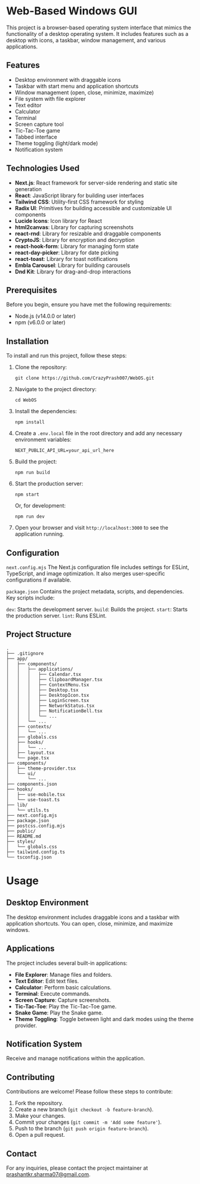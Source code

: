 # Web-Based Windows GUI

This project is a browser-based operating system interface that mimics the functionality of a desktop operating system. It includes features such as a desktop with icons, a taskbar, window management, and various applications.

## Features

- Desktop environment with draggable icons
- Taskbar with start menu and application shortcuts
- Window management (open, close, minimize, maximize)
- File system with file explorer
- Text editor
- Calculator
- Terminal
- Screen capture tool
- Tic-Tac-Toe game
- Tabbed interface
- Theme toggling (light/dark mode)
- Notification system

## Technologies Used

- **Next.js**: React framework for server-side rendering and static site generation
- **React**: JavaScript library for building user interfaces
- **Tailwind CSS**: Utility-first CSS framework for styling
- **Radix UI**: Primitives for building accessible and customizable UI components
- **Lucide Icons**: Icon library for React
- **html2canvas**: Library for capturing screenshots
- **react-rnd**: Library for resizable and draggable components
- **CryptoJS**: Library for encryption and decryption
- **react-hook-form**: Library for managing form state
- **react-day-picker**: Library for date picking
- **react-toast**: Library for toast notifications
- **Embla Carousel**: Library for building carousels
- **Dnd Kit**: Library for drag-and-drop interactions

## Prerequisites

Before you begin, ensure you have met the following requirements:

- Node.js (v14.0.0 or later)
- npm (v6.0.0 or later)

## Installation

To install and run this project, follow these steps:

1. Clone the repository:
   ```
   git clone https://github.com/CrazyPrash007/WebOS.git
   ```

2. Navigate to the project directory:
   ```
   cd WebOS
   ```

3. Install the dependencies:
   ```
   npm install
   ```

4. Create a `.env.local` file in the root directory and add any necessary environment variables:
   ```
   NEXT_PUBLIC_API_URL=your_api_url_here
   ```

5. Build the project:
   ```
   npm run build
   ```

6. Start the production server:
   ```
   npm start
   ```

   Or, for development:
   ```
   npm run dev
   ```

7. Open your browser and visit `http://localhost:3000` to see the application running.

## Configuration

`next.config.mjs`
The Next.js configuration file includes settings for ESLint, TypeScript, and image optimization. It also merges user-specific configurations if available.

`package.json`
Contains the project metadata, scripts, and dependencies. Key scripts include:

`dev`: Starts the development server.
`build`: Builds the project.
`start`: Starts the production server.
`lint`: Runs ESLint.

## Project Structure
```
.
├── .gitignore
├── app/
│   ├── components/
│   │   ├── applications/
│   │   │   ├── Calendar.tsx
│   │   │   ├── ClipboardManager.tsx
│   │   │   ├── ContextMenu.tsx
│   │   │   ├── Desktop.tsx
│   │   │   ├── DesktopIcon.tsx
│   │   │   ├── LoginScreen.tsx
│   │   │   ├── NetworkStatus.tsx
│   │   │   ├── NotificationBell.tsx
│   │   │   └── ...
│   │   └── ...
│   ├── contexts/
│   │   └── ...
│   ├── globals.css
│   ├── hooks/
│   │   └── ...
│   ├── layout.tsx
│   └── page.tsx
├── components/
│   ├── theme-provider.tsx
│   └── ui/
│       └── ...
├── components.json
├── hooks/
│   ├── use-mobile.tsx
│   └── use-toast.ts
├── lib/
│   └── utils.ts
├── next.config.mjs
├── package.json
├── postcss.config.mjs
├── public/
├── README.md
├── styles/
│   └── globals.css
├── tailwind.config.ts
└── tsconfig.json
```


# Usage

## Desktop Environment

The desktop environment includes draggable icons and a taskbar with application shortcuts. You can open, close, minimize, and maximize windows.

## Applications
The project includes several built-in applications:

- **File Explorer**: Manage files and folders.
- **Text Editor**: Edit text files.
- **Calculator**: Perform basic calculations.
- **Terminal**: Execute commands.
- **Screen Capture**: Capture screenshots.
- **Tic-Tac-Toe**: Play the Tic-Tac-Toe game.
- **Snake Game**: Play the Snake game.
- **Theme Toggling**: Toggle between light and dark modes using the theme provider.

## Notification System
Receive and manage notifications within the application.

## Contributing
Contributions are welcome! Please follow these steps to contribute:

1. Fork the repository.
2. Create a new branch (`git checkout -b feature-branch`).
3. Make your changes.
4. Commit your changes (`git commit -m 'Add some feature'`).
5. Push to the branch (`git push origin feature-branch`).
6. Open a pull request.

## Contact
For any inquiries, please contact the project maintainer at prashantkr.sharma07@gmail.com.